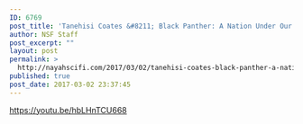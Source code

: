 ```yaml
---
ID: 6769
post_title: 'Tanehisi Coates &#8211; Black Panther: A Nation Under Our Feet, Part 4 of 12'
author: NSF Staff
post_excerpt: ""
layout: post
permalink: >
  http://nayahscifi.com/2017/03/02/tanehisi-coates-black-panther-a-nation-under-our-feet-part-4-of-12/
published: true
post_date: 2017-03-02 23:37:45
---
```

https://youtu.be/hbLHnTCU668